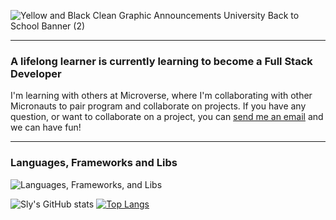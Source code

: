 ![Yellow and Black Clean Graphic Announcements University Back to School Banner (2)](https://user-images.githubusercontent.com/69966775/125969231-3432348b-1eff-446d-b4fa-402c8b604987.gif)



<hr>

### A lifelong learner is currently learning to become a Full Stack Developer

I'm learning with others at Microverse, where I'm collaborating with other Micronauts to pair program and collaborate on projects.
If you have any question, or want to collaborate on a project, you can [send me an email](mailto:nnaemekasilver@gmail.com) and we can have fun!

<hr>

### Languages, Frameworks and Libs

![Languages, Frameworks, and Libs](https://user-images.githubusercontent.com/69966775/125971564-51a7bacd-a3d5-4495-b43a-46f9cb28d101.png)

![Sly's GitHub stats](https://github-readme-stats.vercel.app/api?username=Sly-cloud&theme=radical&show_icons=true) [![Top Langs](https://github-readme-stats.vercel.app/api/top-langs/?username=sly-cloud)](https://github.com/sly-cloud/github-readme-stats)



